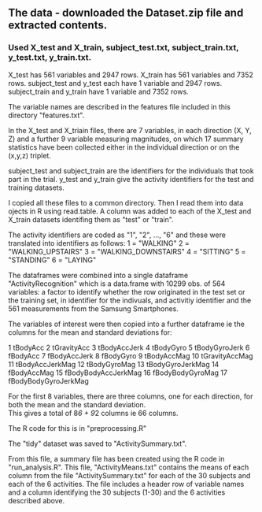 ## The data - downloaded the Dataset.zip file and extracted contents.
### Used X_test and X_train, subject_test.txt, subject_train.txt, y_test.txt, y_train.txt.

X_test has 561 variables and 2947 rows.
X_train has 561 variables and 7352 rows.
subject_test and y_test each have 1 variable and 2947 rows.
subject_train and y_train have 1 variable and 7352 rows.

The variable names are described in the features file included in this directory "features.txt".

In the X_test and X_triain files, there are 7 variables, in each direction (X, Y, Z) and a further 9 variable measuring magnitudes, on which 17 summary 
statistics have been collected either in the individual direction or on the (x,y,z) triplet.

subject_test and subject_train are the identifiers for the individuals that took part in the trial.  y_test and y_train give
the activity identifiers for the test and training datasets.

I copied all these files to a common directory.  Then I read them into data ojects in R using read.table.  A column was added to
each of the X_test and X_train datasets identifing them as "test" or "train".

The activity identifiers are coded as "1", "2", ..., "6" and these were translated into identifiers as follows:
1 = "WALKING"
2 = "WALKING_UPSTAIRS"
3 = "WALKING_DOWNSTAIRS"
4 = "SITTING"
5 = "STANDING"
6 = "LAYING" 


The dataframes were combined into a single dataframe "ActivityRecognition"  which is a data.frame with 10299 obs. of 564 variables:
a factor to identify whether the row originated in the test set or the training set, in identifier for the indivuals, and activitiy
identifier and the 561 measurements from the Samsung Smartphones.

The variables of interest were then copied into a further dataframe ie the columns for the mean and standard deviations for:

1  tBodyAcc
2  tGravityAcc
3  tBodyAccJerk
4  tBodyGyro
5  tBodyGyroJerk
6  fBodyAcc
7  fBodyAccJerk
8  fBodyGyro
9  tBodyAccMag
10 tGravityAccMag
11 tBodyAccJerkMag
12 tBodyGyroMag
13 tBodyGyroJerkMag
14 fBodyAccMag
15 fBodyBodyAccJerkMag
16 fBodyBodyGyroMag
17 fBodyBodyGyroJerkMag

For the first 8 variables, there are three columns, one for each direction, for both the mean and the standard deviation.  
This gives a total of 8*6 + 9*2 columns ie 66 columns.

The R code for this is in "preprocessing.R"

The "tidy" dataset was saved to "ActivitySummary.txt".

From this file, a summary file has been created using the R code in "run_analysis.R".  This file, "ActivityMeans.txt" contains
the means of each column from the file "ActivitySummary.txt" for each of the 30 subjects and each of the 6 activities.  The file includes
a header row of variable names and a column identifying the 30 subjects (1-30) and the 6 activities described above. 

